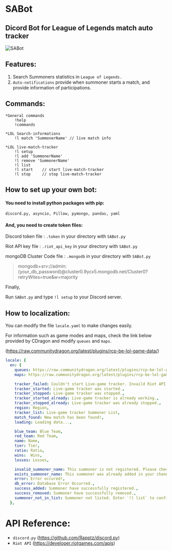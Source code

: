 # SABot
## Dicord Bot for League of Legends match auto tracker

![SABot](https://user-images.githubusercontent.com/69145799/108334673-853a4400-7215-11eb-96c6-7a3d6872e4eb.png)

## Features:

1. Search Summoners statistics in `League of Legends.`
2. `Auto-notifications` provide when summoner starts a match, and provide information of participations.

## Commands:
    *General commands
        !help
        !commands

    *LOL Search-informations
        !l match 'SummonerName' // live match info

    *LOL live-match-tracker
        !l setup
        !l add 'SummonerName'
        !l remove 'SummonerName'
        !l list
        !l start    // start live-match-tracker
        !l stop     // stop live-match-tracker

## How to set up your own bot:

#### You need to install python packages with pip:
```
discord.py, asyncio, Pillow, pymongo, pandas, yaml
```

#### And, you need to create token files:

Discord token file : `.token` in your directory with `SABot.py`

Riot API key file : `.riot_api_key` in your directory with `SABot.py`

mongoDB Cluster Code file : `.mongodb` in your directory with `SABot.py`
>mongodb+srv://admin:(your_db_password)@cluster0.9ycx5.mongodb.net/Cluster0?retryWites=true&w=majority

Finally,   

Run `SABot.py` and type `!l setup` to your Discord server.

## How to localization:

You can modify the file `locale.yaml` to make changes easily.

For information such as game modes and maps, check the link below provided by CDragon and modify `queues` and `maps`.

(https://raw.communitydragon.org/latest/plugins/rcp-be-lol-game-data/)

```yaml
locale: {
  en: {
    queues: https://raw.communitydragon.org/latest/plugins/rcp-be-lol-game-data/global/default/v1/queues.json,
    maps: https://raw.communitydragon.org/latest/plugins/rcp-be-lol-game-data/global/default/v1/maps.json,

    tracker_failed: Couldn't start Live-game tracker. Invaild Riot API key.,
    tracker_started: Live-game tracker was started.,
    tracker_stopped: Live-game tracker was stopped.,
    tracker_started_already: Live-game tracker is already working.,
    tracker_stopped_already: Live-game tracker was already stopped.,
    region: Region,
    tracker_list: Live-game tracker Summoner List,
    match_found: New match has been found!,
    loading: Loading data...,

    blue_team: Blue Team,
    red_team: Red Team,
    name: Name,
    tier: Tier,
    ratio: Ratio,
    wins:  Wins,
    losses: Losses,

    invalid_summoner_name: This summoner is not registered. Please check spelling.,
    exists_summoner_name: This summoner was already added in your channel.,
    error: Error occured!,
    db_error: Database Error Occurred.,
    success_added: Summoner have successfully registered.,
    success_removed: Summoner have successfully removed.,
    summoner_not_in_list: Summoner not listed. Enter `!l list` to confirm.,
  },
```


# API Reference:
* `discord.py` (https://github.com/Rapptz/discord.py)
* `Riot API` (https://developer.riotgames.com/apis)
